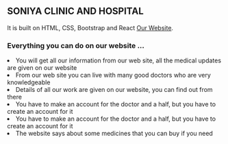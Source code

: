 ## SONIYA CLINIC AND HOSPITAL

It is built on HTML, CSS, Bootstrap and React [Our Website](https://soniya-clinic.web.app/).

### Everything you can do on our website ...
<li> You will get all our information from our web site, all the medical updates are given on our website </li>
<li> From our web site you can live with many good doctors who are very knowledgeable </li>
<li> Details of all our work are given on our website, you can find out from there</li>
<li> You have to make an account for the doctor and a half, but you have to create an account for it </li>
<li> You have to make an account for the doctor and a half, but you have to create an account for it </li>
<li> The website says about some medicines that you can buy if you need </li>


